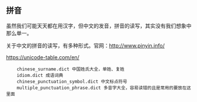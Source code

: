 ## 拼音

虽然我们可能天天都在用汉字，但中文的发音，拼音的读写，其实没有我们想象中那么单一。

关于中文的拼音的读写，有多种形式。官网：http://www.pinyin.info/

https://unicode-table.com/en/



```text
    chinese_surname.dict 中国姓氏大全，单姓、复姓
    idiom.dict 成语词典
    chinese_punctuation_symbol.dict 中文标点符号
    multiple_punctuation_phrase.dict 多音字大全，容易读错的且是常用的要放在这里面
```


    